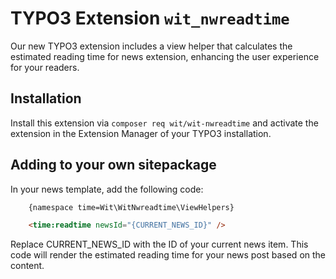 # TYPO3 Extension `wit_nwreadtime`

Our new TYPO3 extension includes a view helper that calculates the estimated reading time for news extension, 
enhancing the user experience for your readers.

## Installation

Install this extension via `composer req wit/wit-nwreadtime` and activate
the extension in the Extension Manager of your TYPO3 installation.

## Adding to your own sitepackage

In your news template, add the following code:

```html
    {namespace time=Wit\WitNwreadtime\ViewHelpers}

    <time:readtime newsId="{CURRENT_NEWS_ID}" />
```

Replace CURRENT_NEWS_ID with the ID of your current news item. This code will render the estimated reading time for your news post based on the content.